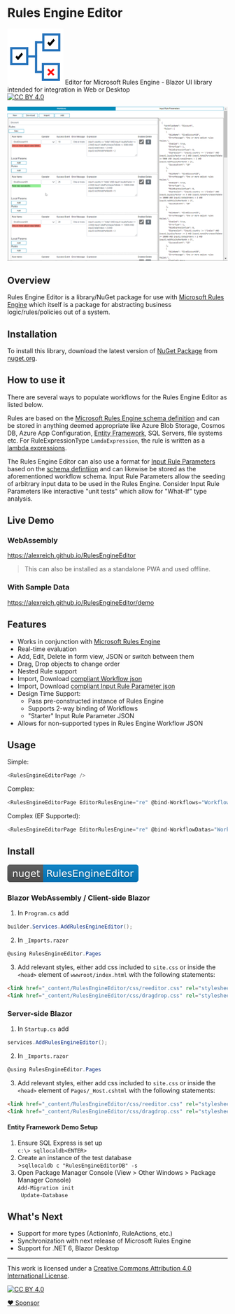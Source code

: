 # Rules Engine Editor
![RulesEngineEditor](content/RulesEngineEditor.svg)
Editor for Microsoft Rules Engine - Blazor UI library intended for integration in Web or Desktop  
[![CC BY 4.0][cc-by-shield]][cc-by]

![Animation of Rules Engine Editor Demo](content/RulesEngineEditor.gif)

## Overview

Rules Engine Editor is a library/NuGet package for use with [Microsoft Rules Engine](https://github.com/microsoft/RulesEngine) which itself is a package for abstracting business logic/rules/policies out of a system.

## Installation

To install this library, download the latest version of [NuGet Package](https://www.nuget.org/packages/RulesEngineEditor/) from [nuget.org](https://www.nuget.org/).  

## How to use it

There are several ways to populate workflows for the Rules Engine Editor as listed below.

Rules are based on the [Microsoft Rules Engine schema definition](https://github.com/microsoft/RulesEngine/blob/main/schema/workflow-schema.json) and can be stored in anything deemed appropriate like Azure Blob Storage, Cosmos DB, Azure App Configuration, [Entity Framework](https://github.com/microsoft/RulesEngine#entity-framework), SQL Servers, file systems etc. For RuleExpressionType `LamdaExpression`, the rule is written as a [lambda expressions](https://docs.microsoft.com/en-us/dotnet/csharp/programming-guide/statements-expressions-operators/lambda-expressions).

The Rules Engine Editor can also use a format for [Input Rule Parameters](https://github.com/microsoft/RulesEngine/wiki/Getting-Started#ruleparameter) based on the [schema defintiion](schema/inputRuleParameter-schema.json) and can likewise be stored as the aforementioned workflow schema. Input Rule Parameters allow the seeding of arbitrary input data to be used in the Rules Engine. Consider Input Rule Parameters like interactive "unit tests" which allow for "What-If" type analysis.


## Live Demo

### WebAssembly
https://alexreich.github.io/RulesEngineEditor  
> This can also be installed as a standalone PWA and used offline.

### With Sample Data
https://alexreich.github.io/RulesEngineEditor/demo

## Features
* Works in conjunction with [Microsoft Rules Engine](https://github.com/microsoft/RulesEngine)
* Real-time evaluation
* Add, Edit, Delete in form view, JSON or switch between them
* Drag, Drop objects to change order
* Nested Rule support
* Import, Download [compliant Workflow json](https://github.com/microsoft/RulesEngine/blob/main/schema/workflowRules-schema.json)
* Import, Download [compliant Input Rule Parameter json](schema/inputRuleParameter-schema.json)
* Design Time Support:
  * Pass pre-constructed instance of Rules Engine
  * Supports 2-way binding of Workflows
  * "Starter" Input Rule Parameter JSON
* Allows for non-supported types in Rules Engine Workflow JSON

## Usage
Simple:  
```csharp 
<RulesEngineEditorPage />
```
Complex:
```csharp 
<RulesEngineEditorPage EditorRulesEngine="re" @bind-Workflows="Workflows" InputJSON="@Inputs" />
```

Complex (EF Supported):
```csharp 
<RulesEngineEditorPage EditorRulesEngine="re" @bind-WorkflowDatas="WorkflowDatas" InputJSON="@Inputs" />
```

## Install

[![NuGet](content/nuget-RulesEngineEditor-blue.svg)](https://www.nuget.org/packages/RulesEngineEditor/)

### Blazor WebAssembly / Client-side Blazor

1. In `Program.cs` add
```csharp 
builder.Services.AddRulesEngineEditor();
```
2. In `_Imports.razor`
```csharp
@using RulesEngineEditor.Pages
```
3. Add relevant styles, either add css included to `site.css` or inside the `<head>` element of `wwwroot/index.html` with the following statements:
```html
<link href="_content/RulesEngineEditor/css/reeditor.css" rel="stylesheet" />
<link href="_content/RulesEngineEditor/css/dragdrop.css" rel="stylesheet" />
```
 

### Server-side Blazor

1. In `Startup.cs` add
```csharp
services.AddRulesEngineEditor();
```
2. In `_Imports.razor`
```csharp
@using RulesEngineEditor.Pages
```
3. Add relevant styles, either add css included to `site.css` or inside the `<head>` element of `Pages/_Host.cshtml` with the following statements:
```html
<link href="_content/RulesEngineEditor/css/reeditor.css" rel="stylesheet" />
<link href="_content/RulesEngineEditor/css/dragdrop.css" rel="stylesheet" />
```

#### Entity Framework Demo Setup
1. Ensure SQL Express is set up<br>`c:\> sqllocaldb<ENTER>`
3. Create an instance of the test database<br>>`sqllocaldb c "RulesEngineEditorDB" -s`
3. Open Package Manager Console (View > Other Windows > Package Manager Console)<br>`Add-Migration init`<br>`
Update-Database`

## What's Next
* Support for more types (ActionInfo, RuleActions, etc.)
* Synchronization with next release of Microsoft Rules Engine
* Support for .NET 6, Blazor Desktop
***
This work is licensed under a
[Creative Commons Attribution 4.0 International License][cc-by].

[![CC BY 4.0][cc-by-image]][cc-by]

[cc-by]: http://creativecommons.org/licenses/by/4.0/
[cc-by-image]: https://i.creativecommons.org/l/by/4.0/88x31.png
[cc-by-shield]: https://img.shields.io/badge/License-CC%20BY%204.0-lightgrey.svg

[:heart: Sponsor](https://github.com/sponsors/alexreich)
